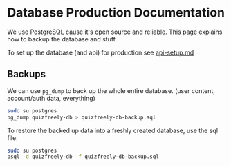 # Database Production Documentation

We use PostgreSQL cause it's open source and reliable. This page explains how to backup the database and stuff.

To set up the database (and api) for production see [api-setup.md](./api-setup.md)

## Backups

We can use `pg_dump` to back up the whole entire database. (user content, account/auth data, everything)
```sh
sudo su postgres
pg_dump quizfreely-db > quizfreely-db-backup.sql
```

To restore the backed up data into a freshly created database, use the sql file:
```sh
sudo su postgres
psql -d quizfreely-db -f quizfreely-db-backup.sql
```
